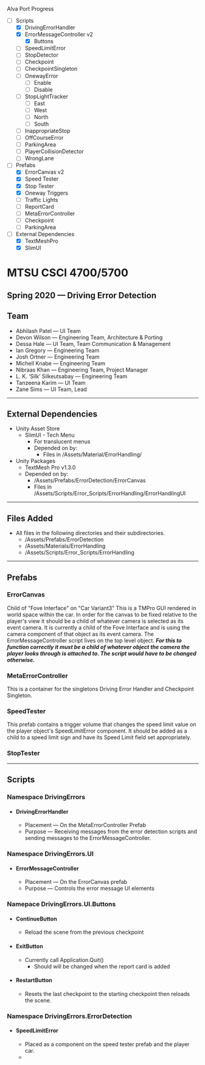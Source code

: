 Alva Port Progress
- [ ] Scripts
	- [x] DrivingErrorHandler
	- [x] ErrorMessageController v2
		- [x] Buttons
	- [ ] SpeedLimitError
	- [ ] StopDetector
	- [ ] Checkpoint
	- [ ] CheckpointSingleton
	- [ ] OnewayError
		- [ ] Enable
		- [ ] Disable
	- [ ] StopLightTracker
		- [ ] East
		- [ ] West
		- [ ] North
		- [ ] South 
	- [ ] InappropriateStop
	- [ ] OffCourseError
	- [ ] ParkingArea
	- [ ] PlayerCollisionDetector
	- [ ] WrongLane
- [ ] Prefabs
	- [x] ErrorCanvas v2
	- [x] Speed Tester
	- [x] Stop Tester
	- [x] Oneway Triggers
	- [ ] Traffic Lights 
	- [ ] ReportCard
	- [ ] MetaErrorController
	- [ ] Checkpoint
	- [ ] ParkingArea
- [ ] External Dependencies
	- [x] TextMeshPro
	- [x] SlimUI

# MTSU CSCI 4700/5700
## Spring 2020 — Driving Error Detection
## Team
- Abhilash Patel — UI Team
- Devon Wilson — Engineering Team, Architecture & Porting
- Dessa Hale — UI Team, Team Communication & Management
- Ian Gregory — Engineering Team
- Josh Ortner — Engineering Team
- Michell Knabe — Engineering Team
- Nibraas Khan — Engineering Team, Project Manager
- L. K. ‘Silk’ Silkeutsabay — Engineering Team
- Tanzeena Karim — UI Team
- Zane Sims — UI Team, Lead

---

## External Dependencies
- Unity Asset Store
	-  SlimUI - Tech Menu
		- For translucent menus
		- Depended on by:
			- Files in /Assets/Material/ErrorHandling/
- Unity Packages
	- TextMesh Pro v1.3.0
	- Depended on by:
		- /Assets/Prefabs/ErrorDetection/ErrorCanvas
		- Files in /Assets/Scripts/Error_Scripts/ErrorHandling/ErrorHandlingUI
---
## Files Added
- All files in the following directories and their subdirectories.
	- /Assets/Prefabs/ErrorDetection
	- /Assets/Materials/ErrorHandling
	- /Assets/Scripts/Error_Scripts/ErrorHandling

---

## Prefabs
### ErrorCanvas
Child of "Fove Interface" on "Car Variant3"
This is a TMPro GUI  rendered in world space within the car.  In order for the canvas to be fixed relative to the player's view it should be a child of whatever camera is selected as its event camera.  It is currently a child of the Fove Interface and is using the camera component of that object as its event camera.
The ErrorMessageController script lives on the top level object.
***For this to function correctly it must be a child of whatever object the camera the player looks through is attached to.  The script would have to be changed otherwise.***
### MetaErrorController
This is a container for the singletons Driving Error Handler and Checkpoint Singleton.
### SpeedTester
This prefab contains a trigger volume that changes the speed limit value on the player object's SpeedLimitError component.  It should be added as a child to a speed limit sign and have its Speed Limit field set appropriately.
### StopTester
---
## Scripts
### Namespace DrivingErrors
- #### DrivingErrorHandler
	- Placement — On the MetaErrorController Prefab
	- Purpose — Receiving messages from the error detection scripts and sending messages to the ErrorMessageController.
 
### Namespace DrivingErrors.UI
- #### ErrorMessageController
	- Placement — On the ErrorCanvas prefab
	- Purpose — Controls the error message UI elements
### Namepace DrivingErrors.UI.Buttons
- #### ContinueButton
	- Reload the scene from the previous checkpoint
- #### ExitButton
	- Currently call Application.Quit()
		- Should will be changed when the report card is added
- #### RestartButton
	- Resets the last checkpoint to the starting checkpoint then reloads the scene.
### Namespace DrivingErrors.ErrorDetection
- #### SpeedLimitError
	- Placed as a component on the speed tester prefab and the player car.
	- 